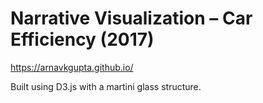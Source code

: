 # Narrative Visualization – Car Efficiency (2017)

https://arnavkgupta.github.io/

Built using D3.js with a martini glass structure.
